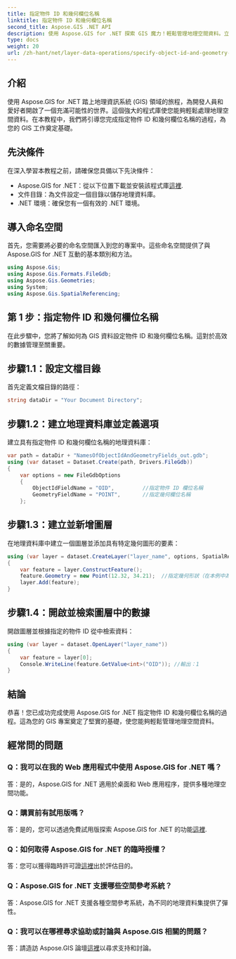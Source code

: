 ```yaml
---
title: 指定物件 ID 和幾何欄位名稱
linktitle: 指定物件 ID 和幾何欄位名稱
second_title: Aspose.GIS .NET API
description: 使用 Aspose.GIS for .NET 探索 GIS 魔力！輕鬆管理地理空間資料。立即下載並釋放空間智慧的力量。
type: docs
weight: 20
url: /zh-hant/net/layer-data-operations/specify-object-id-and-geometry-field-names/
---
```

## 介紹
使用 Aspose.GIS for .NET 踏上地理資訊系統 (GIS) 領域的旅程，為開發人員和愛好者開啟了一個充滿可能性的世界。這個強大的程式庫使您能夠輕鬆處理地理空間資料。在本教程中，我們將引導您完成指定物件 ID 和幾何欄位名稱的過程，為您的 GIS 工作奠定基礎。
## 先決條件
在深入學習本教程之前，請確保您具備以下先決條件：
-  Aspose.GIS for .NET：從以下位置下載並安裝該程式庫[這裡](https://releases.aspose.com/gis/net/).
- 文件目錄：為文件設定一個目錄以儲存地理資料庫。
- .NET 環境：確保您有一個有效的 .NET 環境。
## 導入命名空間
首先，您需要將必要的命名空間匯入到您的專案中。這些命名空間提供了與 Aspose.GIS for .NET 互動的基本類別和方法。
```csharp
using Aspose.Gis;
using Aspose.Gis.Formats.FileGdb;
using Aspose.Gis.Geometries;
using System;
using Aspose.Gis.SpatialReferencing;
```
## 第 1 步：指定物件 ID 和幾何欄位名稱
在此步驟中，您將了解如何為 GIS 資料設定物件 ID 和幾何欄位名稱。這對於高效的數據管理至關重要。
## 步驟1.1：設定文檔目錄
首先定義文檔目錄的路徑：
```csharp
string dataDir = "Your Document Directory";
```
## 步驟1.2：建立地理資料庫並定義選項
建立具有指定物件 ID 和幾何欄位名稱的地理資料庫：
```csharp
var path = dataDir + "NamesOfObjectIdAndGeometryFields_out.gdb";
using (var dataset = Dataset.Create(path, Drivers.FileGdb))
{
    var options = new FileGdbOptions
    {
        ObjectIdFieldName = "OID",         //指定物件 ID 欄位名稱
        GeometryFieldName = "POINT",       //指定幾何欄位名稱
    };
```
## 步驟1.3：建立並新增圖層
在地理資料庫中建立一個圖層並添加具有特定幾何圖形的要素：
```csharp
using (var layer = dataset.CreateLayer("layer_name", options, SpatialReferenceSystem.Wgs84))
{
    var feature = layer.ConstructFeature();
    feature.Geometry = new Point(12.32, 34.21);  //指定幾何形狀（在本例中為點）
    layer.Add(feature);
}
```
## 步驟1.4：開啟並檢索圖層中的數據
開啟圖層並根據指定的物件 ID 從中檢索資料：
```csharp
using (var layer = dataset.OpenLayer("layer_name"))
{
    var feature = layer[0];
    Console.WriteLine(feature.GetValue<int>("OID")); //輸出：1
}
```
## 結論
恭喜！您已成功完成使用 Aspose.GIS for .NET 指定物件 ID 和幾何欄位名稱的過程。這為您的 GIS 專案奠定了堅實的基礎，使您能夠輕鬆管理地理空間資料。
## 經常問的問題
### Q：我可以在我的 Web 應用程式中使用 Aspose.GIS for .NET 嗎？
答：是的，Aspose.GIS for .NET 適用於桌面和 Web 應用程序，提供多種地理空間功能。
### Q：購買前有試用版嗎？
答：是的，您可以透過免費試用版探索 Aspose.GIS for .NET 的功能[這裡](https://releases.aspose.com/).
### Q：如何取得 Aspose.GIS for .NET 的臨時授權？
答：您可以獲得臨時許可證[這裡](https://purchase.aspose.com/temporary-license/)出於評估目的。
### Q：Aspose.GIS for .NET 支援哪些空間參考系統？
答：Aspose.GIS for .NET 支援各種空間參考系統，為不同的地理資料集提供了彈性。
### Q：我可以在哪裡尋求協助或討論與 Aspose.GIS 相關的問題？
答：請造訪 Aspose.GIS 論壇[這裡](https://forum.aspose.com/c/gis/33)以尋求支持和討論。